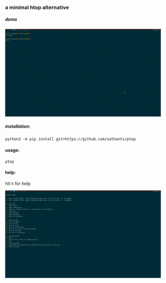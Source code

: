 ### a minimal htop alternative

##### demo
![demo](https://github.com/nathants/ptop/raw/master/demo.gif)

##### installation:
`python3 -m pip install git+https://github.com/nathants/ptop`

#### usage:
`ptop`

#### help:
hit `h` for help

![help](https://github.com/nathants/ptop/raw/master/help.png)
